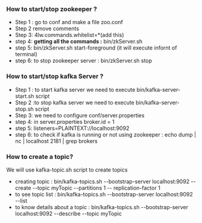 <h3>How to start/stop zookeeper ? </h3>
<ul>
	<li>Step 1 : go to conf and make a file zoo.conf </li>
	<li>Step 2 remove comments </li>
	<li>Step 3:  4lw.commands.whitelist=*(add this)</li>
	<li>step 4: <b>getting all the commands :</b>  bin/zkServer.sh  </li>
	<li>step 5: bin/zkServer.sh start-foreground  (it will execute infornt of terminal) </li>
	<li>step 6: to stop zookeeper server : bin/zkServer.sh stop </li>
</ul>


<h3>How to start/stop kafka Server ? </h3>
<ul>
	<li>Step 1 : to start kafka server we need to execute bin/kafka-server-start.sh script  </li>
	<li>Step 2 :to stop kafka server we need to execute bin/kafka-server-stop.sh script </li>
	<li>Step 3: we need to configure conf/server.properties </li>
	<li>step 4: in server.properties broker.id = 1  </li>
	<li>step 5: listeners=PLAINTEXT://localhost:9092 </li>
	<li>step 6: to check if kafka is running or not using zookeeper : echo dump | nc | localhost 2181 | grep brokers </li>

</ul>

<h3> How to create a topic? </h3>
<p> We will use kafka-topic.sh script to create topics</p>
<ul>
	<li>creating topic : bin/kafka-topics.sh --bootstrap-server localhost:9092 --create --topic myTopic --partitions 1 -- replication-factor 1</li>
	<li>to see topic list : bin/kafka-topics.sh --bootstrap-server localhost:9092 --list</li>
	<li>to know details about a topic : bin/kafka-topics.sh --bootstrap-server localhost:9092 --describe --topic myTopic</li>
	
</ul>

